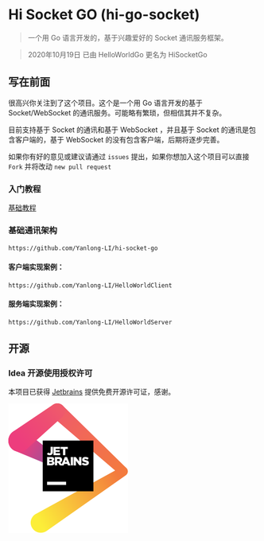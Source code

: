 # Hi Socket GO (hi-go-socket)

> 一个用 Go 语言开发的，基于兴趣爱好的 Socket 通讯服务框架。

> 2020年10月19日 已由 HelloWorldGo 更名为 HiSocketGo

## 写在前面

很高兴你关注到了这个项目。这个是一个用 Go 语言开发的基于 Socket/WebSocket 的通讯服务。可能略有繁琐，但相信其并不复杂。

目前支持基于 Socket 的通讯和基于 WebSocket ，并且基于 Socket 的通讯是包含客户端的，基于 WebSocket 的没有包含客户端，后期将逐步完善。

如果你有好的意见或建议请通过 `issues` 提出，如果你想加入这个项目可以直接 `Fork` 并将改动 `new pull request`

### 入门教程

[基础教程](./doc/README.md)

### 基础通讯架构

    https://github.com/Yanlong-LI/hi-socket-go

#### 客户端实现案例：

    https://github.com/Yanlong-LI/HelloWorldClient

#### 服务端实现案例：

    https://github.com/Yanlong-LI/HelloWorldServer

## 开源

### Idea 开源使用授权许可

本项目已获得 [Jetbrains](https://www.jetbrains.com/?from=hi-go-socket) 提供免费开源许可证，感谢。

![img](doc/jetbrains.svg)